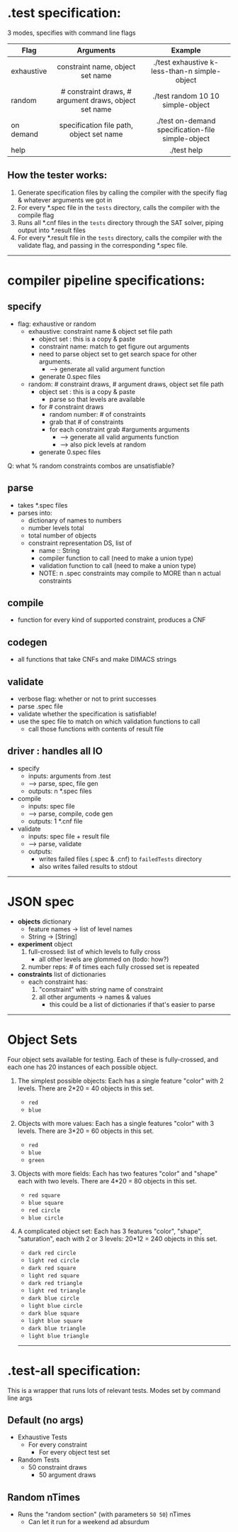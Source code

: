 
# .test specification:

3 modes, specifies with command line flags


| Flag       | Arguments                                             | Example  |
| -------    |:----------------------------------------------------: | :-------:|
| exhaustive | constraint name, object set name                      | ./test exhaustive k-less-than-n simple-object |
| random     | # constraint draws, # argument draws, object set name | ./test random 10 10 simple-object |
| on demand  | specification file path, object set name              | ./test on-demand specification-file simple-object |
| help       |                                                       | ./test help    |



## How the tester works:
1. Generate specification files by calling the compiler with the specify flag & whatever arguments we got in
2. For every \*.spec file in the `tests` directory, calls the compiler with the compile flag
3. Runs all \*.cnf files in the `tests` directory through the SAT solver, piping output into \*.result files
4. For every \*.result file in the `tests` directory, calls the compiler with the validate flag, and passing in the corresponding \*.spec file.



----------------------------------------------------------------------------

# compiler pipeline specifications:

## specify
- flag: exhaustive or random
	- exhaustive: constraint name & object set file path
		- object set : this is a copy & paste
		- constraint name: match to get figure out arguments
		- need to parse object set to get search space for other arguments.
			- --> generate all valid argument function
		- generate 0.spec files
	- random: # constraint draws,  # argument draws, object set file path
		- object set : this is a copy & paste
			- parse so that levels are available
		- for # constraint draws
			- random number: # of constraints
			- grab that # of constraints
			- for each constraint grab #arguments arguments
				- --> generate all valid arguments function
				- --> also pick levels at random
		- generate 0.spec files

Q: what % random constraints combos are unsatisfiable?

## parse
- takes \*.spec files
- parses into:
  - dictionary of names to numbers
  - number levels total
  - total number of objects
  - constraint representation DS, list of
	- name :: String
	- compiler function to call (need to make a union type)
	- validation function to call (need to make a union type)
	- NOTE: n .spec constraints may compile to MORE than n actual constraints


## compile
- function for every kind of supported constraint, produces a CNF

## codegen
- all functions that take CNFs and make DIMACS strings

## validate
- verbose flag: whether or not to print successes
- parse .spec file
- validate whether the specification is satisfiable!
- use the spec file to match on which validation functions to call
	- call those functions with contents of result file

## driver : handles all IO
- specify
	- inputs: arguments from .test
	- --> parse, spec, file gen
	- outputs: n \*.spec files
- compile
	- inputs: spec file
	- --> parse, compile, code gen
	- outputs: 1 \*.cnf file
- validate
	- inputs: spec file + result file
	- --> parse, validate
	- outputs:
		- writes failed files (.spec & .cnf) to `failedTests` directory
		- also writes failed results to stdout

----------------------------------------------------------------------------

# JSON spec

- **objects** dictionary
	- feature names  ->  list of level names
	- String -> [String]
- **experiment** object
	1. full-crossed: list of which levels to fully cross
		- all other levels are glommed on (todo: how?)
	2. number reps: # of times each fully crossed set is repeated
- **constraints** list of dictionaries
	- each constraint has:
		1. "constraint" with string name of constraint
		2. all other arguments -> names & values
			- this could be a list of dictionaries if that's easier to parse

--------------------------------------------------------------------

# Object Sets

Four object sets available for testing. Each of these is fully-crossed, and each one has 20 instances of each possible object.

1. The simplest possible objects: Each has a single feature "color" with 2 levels. There are 2*20 = 40 objects in this set.
	- `red`
	- `blue`

2. Objects with more values: Each has a single features "color" with 3 levels. There are 3*20 = 60 objects in this set.
	- `red`
	- `blue`
	- `green`

3. Objects with more fields: Each has two features "color" and "shape" each with two levels. There are 4*20 = 80 objects in this set.
	- `red square`
	- `blue square`
	- `red circle`
	- `blue circle`

4. A complicated object set: Each has 3 features "color", "shape", "saturation", each with 2 or 3 levels: 20*12 = 240 objects in this set.
	- `dark red circle`
	- `light red circle`
	- `dark red square`
	- `light red square`
	- `dark red triangle`
	- `light red triangle`
	- `dark blue circle`
	- `light blue circle`
	- `dark blue square`
	- `light blue square`
	- `dark blue triangle`
	- `light blue triangle`

	----------------------------------------------------------------------------
# .test-all specification:

This is a wrapper that runs lots of relevant tests. Modes set by command line args

## Default (no args)
- Exhaustive Tests
  - For every constraint
    - For every object test set
- Random Tests
  - 50 constraint draws
    - 50 argument draws

## Random nTimes
- Runs the "random section" (with parameters `50 50`) nTimes
	- Can let it run for a weekend ad absurdum
